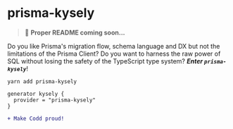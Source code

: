 # prisma-kysely

> 🚧 **Proper README coming soon...**

Do you like Prisma's migration flow, schema language and DX but not the limitations of the Prisma Client? Do you want to harness the raw power of SQL without losing the safety of the TypeScript type system? _**Enter `prisma-kysely`**_!

```
yarn add prisma-kysely
```

```prisma
generator kysely {
  provider = "prisma-kysely"
}
```

```diff
+ Make Codd proud!
```
